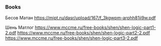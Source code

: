 ### Books

Бесов Матан https://mipt.ru/dasr/upload/167/f_3kgwpm-arphh81ii9w.pdf

Шень Матлог https://www.mccme.ru/free-books/shen/shen-logic-part1-2.pdf
            https://www.mccme.ru/free-books/shen/shen-logic-part2-2.pdf
            https://www.mccme.ru/free-books/shen/shen-logic-part3-2.pdf

